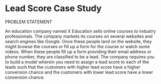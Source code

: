 # Lead Score Case Study

PROBLEM STATEMENT

An education company named X Education sells online courses to industry professionals. The
company markets its courses on several websites and search engines like Google. Once
these people land on the website, they might browse the courses or fill up a form for the
course or watch some videos. When these people fill up a form providing their email address
or phone number, they are classified to be a lead.
The company requires you to build a model wherein you need to assign a lead score to each
of the leads such that the customers with higher lead score have a higher conversion chance
and the customers with lower lead score have a lower conversion chance.

